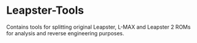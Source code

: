 # Leapster-Tools
Contains tools for splitting original Leapster, L-MAX and Leapster 2 ROMs for analysis and reverse engineering purposes.
